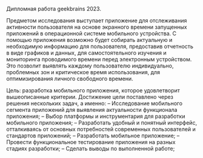 Дипломная работа geekbrains 2023. 

Предметом исследования выступает приложение для отслеживания активности пользователя на основе экранного времени запущенных приложений в операционной системе мобильного устройства. 
С помощью приложения возможно будет собирать актуальную и необходимую информацию для пользователя, предоставив отчетность в виде графиков и данных, для самостоятельного изучения и мониторинга проводимого времени перед электронным устройством.
Это позволит выявлять каждому пользователю индивидуально, проблемных зон и критическое время использования, для оптимизирования личного свободного времени.

Цель: разработка мобильного приложения, которое удовлетворит вышеописанные критерии.
Достижение цели поставлено через решения нескольких задач, а именно:
–	Исследование мобильного сегмента приложений для выявления актуальности функционала приложения;
–	Выбор платформы и инструментария для разработки мобильного приложения;
–	Разработать удобный и понятный интерфейс, отталкиваясь от основных потребностей современных пользователей и стандартов приложений;
–	Разработать мобильное приложение;
–	Провести функциональное тестирование приложения на разных стадиях разработки;
–	Сделать выводы по выполненной работе;
